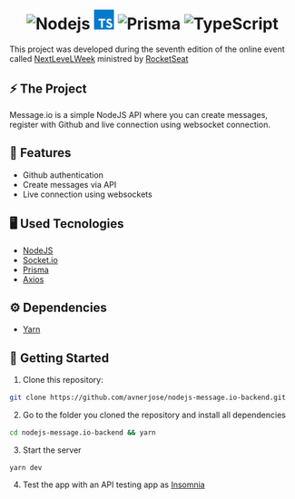 <h1 align="center" widht="50%">
  <img alt="Nodejs" width="7%" src="https://cdn.jsdelivr.net/gh/devicons/devicon/icons/nodejs/nodejs-original.svg" />
  <img alt="TypeScript" width="7%" src="https://raw.githubusercontent.com/github/explore/80688e429a7d4ef2fca1e82350fe8e3517d3494d/topics/typescript/typescript.png" />
  <img alt="Prisma" width="7%" src="https://user-images.githubusercontent.com/49520658/138792403-f63c9bb3-7546-43a0-9b04-568a0d95ae89.png" />
  <img alt="TypeScript" width="7%" src="https://cdn.jsdelivr.net/gh/devicons/devicon/icons/socketio/socketio-original.svg" />
</h1>

This project was developed during the seventh edition of the online event called [NextLeveLWeek](https://nextlevelweek.com) ministred by [RocketSeat](https://github.com/Rocketseat)

## ⚡️ The Project
  Message.io is a simple NodeJS API where you can create messages, register with Github and live connection using websocket connection.
  
## 🎯 Features
 - Github authentication
 - Create messages via API
 - Live connection using websockets
  
## 🖥️ Used Tecnologies
 - [NodeJS](https://nodejs.org/en/)
 - [Socket.io](https://socket.io/)
 - [Prisma](https://www.prisma.io/)
 - [Axios](https://axios-http.com/docs/intro)

## ⚙️ Dependencies
 - [Yarn](https://yarnpkg.com/)
 
## 🚀️ Getting Started

1. Clone this repository: 

```bash
git clone https://github.com/avnerjose/nodejs-message.io-backend.git
```
2. Go to the folder you cloned the repository and install all dependencies

```bash
cd nodejs-message.io-backend && yarn
```
3. Start the server
```base
yarn dev
```
4. Test the app with an API testing app as [Insomnia](https://insomnia.rest/)

